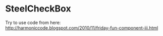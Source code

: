 # SteelCheckBox
Try to use code from here: http://harmoniccode.blogspot.com/2010/11/friday-fun-component-iii.html
